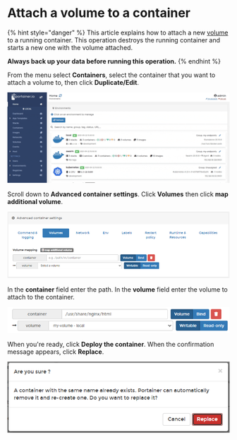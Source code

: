 # Attach a volume to a container

{% hint style="danger" %}
This article explains how to attach a new [volume](../volumes/) to a running container. This operation destroys the running container and starts a new one with the volume attached.

**Always back up your data before running this operation.**
{% endhint %}

From the menu select **Containers**, select the container that you want to attach a volume to, then click **Duplicate/Edit**.

![](../../../.gitbook/assets/2.9-containers-edit-1.gif)

Scroll down to **Advanced container settings**. Click **Volumes** then click **map additional volume**.

![](../../../.gitbook/assets/containers-attach-volume-2.png)

In the **container** field enter the path. In the **volume** field enter the volume to attach to the container.

![](../../../.gitbook/assets/containers-attach-volume-3.png)

When you're ready, click **Deploy the container**. When the confirmation message appears, click **Replace**.

![](../../../.gitbook/assets/containers-edit-2.png)

